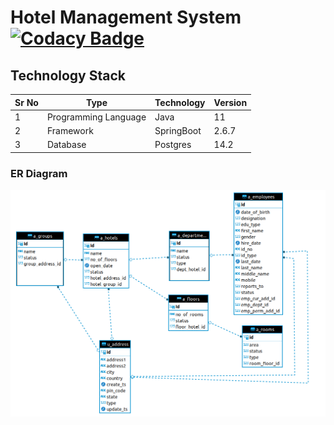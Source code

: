 # Hotel Management System [![Codacy Badge](https://app.codacy.com/project/badge/Grade/2b5cbf01886a4cbab07cdb9620ff31af)](https://www.codacy.com/gh/rahulraogrr/hms/dashboard?utm_source=github.com&amp;utm_medium=referral&amp;utm_content=rahulraogrr/hms&amp;utm_campaign=Badge_Grade)

## Technology Stack

| Sr No | Type                 | Technology | Version |
|-------|----------------------|------------|---------|
| 1     | Programming Language | Java       | 11      |
| 2     | Framework            | SpringBoot | 2.6.7   |
| 3     | Database             | Postgres   | 14.2    |

### ER Diagram
![image description](src/main/resources/static/images/er_diagram.png)
